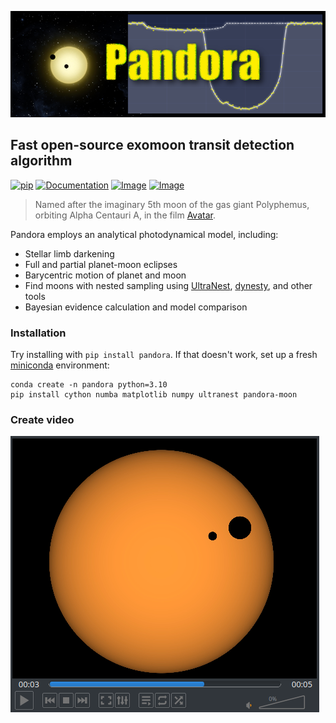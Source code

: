![Logo](https://github.com/hippke/Pandora/blob/main/docs/source/logo.png?raw=true)
## Fast open-source exomoon transit detection algorithm

[![pip](https://img.shields.io/badge/pip-install%20pandora--moon-blue.svg)](https://pypi.org/project/wotan/)
[![Documentation](https://img.shields.io/badge/documentation-%E2%9C%93-blue.svg)](https://wotan.readthedocs.io/en/latest/index.html)
[![Image](https://img.shields.io/badge/tutorials-%E2%9C%93-blue.svg)](https://github.com/hippke/wotan/tree/master/tutorials)
[![Image](https://img.shields.io/badge/arXiv-1906.00966-blue.svg)](https://arxiv.org/abs/1906.00966)

> Named after the imaginary 5th moon of the gas giant Polyphemus, orbiting Alpha Centauri A, in the film [Avatar](https://james-camerons-avatar.fandom.com/wiki/Pandora). 

Pandora employs an analytical photodynamical model, including:
- Stellar limb darkening
- Full and partial planet-moon eclipses
- Barycentric motion of planet and moon
- Find moons with nested sampling using [UltraNest](https://github.com/JohannesBuchner/UltraNest), [dynesty](https://github.com/joshspeagle/dynesty), and other tools
- Bayesian evidence calculation and model comparison

### Installation
Try installing with `pip install pandora`. If that doesn't work, set up a fresh [miniconda](https://docs.conda.io/en/latest/miniconda.html) environment:
```
conda create -n pandora python=3.10
pip install cython numba matplotlib numpy ultranest pandora-moon
```

### Create video

![Video](https://github.com/hippke/Pandora/blob/main/docs/source/video_image.png?raw=true)
